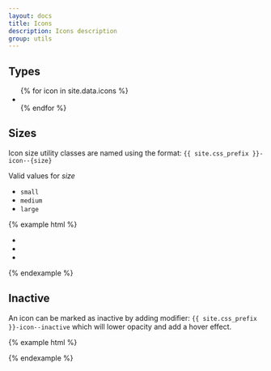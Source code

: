 ```yaml
---
layout: docs
title: Icons
description: Icons description
group: utils
---
```


## Types ##

<div class="icons-demo">
   <ul class="{{ site.css_prefix }}-list {{ site.css_prefix }}-list--horizontal--fixed {{ site.css_prefix }}-list--horizontal--fixed--6">
      {% for icon in site.data.icons %}
      <li class="{{ site.css_prefix }}-list__item" title="{{ site.css_prefix }}{{ icon.className }}"><i class="{{ site.css_prefix }}{{ icon.className }}"></i></li>
      {% endfor %}
   </ul>
</div>

## Sizes ##

Icon size utility classes are named using the format: `{{ site.css_prefix }}-icon--{size}`

Valid values for _size_
* `small`
* `medium`
* `large`

{% example html %}

<div class="icons-demo">
   <ul class="{{ site.css_prefix }}-list {{ site.css_prefix }}-list--horizontal">
      <li class="{{ site.css_prefix }}-list__item"><i class="{{ site.css_prefix }}-icon--users {{ site.css_prefix }}-icon--small"></i></li>
      <li class="{{ site.css_prefix }}-list__item"><i class="{{ site.css_prefix }}-icon--users {{ site.css_prefix }}-icon--medium"></i></li>
      <li class="{{ site.css_prefix }}-list__item"><i class="{{ site.css_prefix }}-icon--users {{ site.css_prefix }}-icon--large"></i></li>
   </ul>
</div>

{% endexample %}

## Inactive ##

An icon can be marked as inactive by adding modifier: `{{ site.css_prefix }}-icon--inactive` which will lower opacity and add a hover effect.

{% example html %}

<div class="sv-d--flex sv-justify-content--center">
   <i class="{{ site.css_prefix }}-icon--users {{ site.css_prefix }}-icon--large {{ site.css_prefix }}-icon--inactive"></i>
</div>

{% endexample %}
